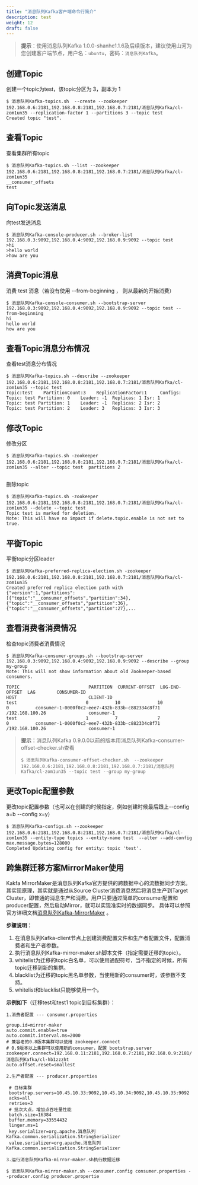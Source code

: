 ```yaml
---
title: "消息队列Kafka客户端命令行简介"
description: test
weight: 12
draft: false
---
```


>**提示**：使用消息队列Kafka 1.0.0-shanhe1.1.6及后续版本，建议使用山河为您创建客户端节点，用户名：`ubuntu`，密码：`消息队列Kafka`。

## 创建Topic

创建一个topic为test，该topic分区为 3，副本为 1

```shell
$ 消息队列Kafka-topics.sh  --create --zookeeper 192.168.0.6:2181,192.168.0.8:2181,192.168.0.7:2181/消息队列Kafka/cl-zom1un35 --replication-factor 1 --partitions 3 --topic test
Created topic "test".
```

## 查看Topic

查看集群所有topic

```shell
$ 消息队列Kafka-topics.sh --list --zookeeper 192.168.0.6:2181,192.168.0.8:2181,192.168.0.7:2181/消息队列Kafka/cl-zom1un35
__consumer_offsets
test
```

## 向Topic发送消息

 向test发送消息

```shell
$ 消息队列Kafka-console-producer.sh --broker-list 192.168.0.3:9092,192.168.0.4:9092,192.168.0.9:9092 --topic test
>hi
>hello world
>how are you
```

## 消费Topic消息

消费 test 消息（若没有使用 --from-beginning ， 则从最新的开始消费）

```shell
$ 消息队列Kafka-console-consumer.sh --bootstrap-server 192.168.0.3:9092,192.168.0.4:9092,192.168.0.9:9092 --topic test --from-beginning
hi
hello world
how are you
```

## 查看Topic消息分布情况

查看test消息分布情况

```shell
$ 消息队列Kafka-topics.sh --describe --zookeeper 192.168.0.6:2181,192.168.0.8:2181,192.168.0.7:2181/消息队列Kafka/cl-zom1un35 --topic test
Topic:test	  PartitionCount:3	  ReplicationFactor:1	  Configs:
Topic: test	Partition: 0	Leader: -1	Replicas: 1	Isr: 1
Topic: test	Partition: 1	Leader: -1	Replicas: 2	Isr: 2
Topic: test	Partition: 2	Leader: 3	Replicas: 3	Isr: 3
```

## 修改Topic

修改分区

```shell
$ 消息队列Kafka-topics.sh -zookeeper 192.168.0.6:2181,192.168.0.8:2181,192.168.0.7:2181/消息队列Kafka/cl-zom1un35 --alter --topic test  partitions 2
    
```

删除topic

```shell
$ 消息队列Kafka-topics.sh -zookeeper 192.168.0.6:2181,192.168.0.8:2181,192.168.0.7:2181/消息队列Kafka/cl-zom1un35 --delete --topic test
Topic test is marked for deletion.
Note: This will have no impact if delete.topic.enable is not set to true.
```

## 平衡Topic

平衡topic分区leader

```shell
$ 消息队列Kafka-preferred-replica-election.sh -zookeeper 192.168.0.6:2181,192.168.0.8:2181,192.168.0.7:2181/消息队列Kafka/cl-zom1un35
Created preferred replica election path with {"version":1,"partitions":[{"topic":"__consumer_offsets","partition":34},{"topic":"__consumer_offsets","partition":36},{"topic":"__consumer_offsets","partition":27},...
```

## 查看消费者消费情况

检查topic消费者消费情况

```shell
$ 消息队列Kafka-consumer-groups.sh --bootstrap-server 192.168.0.3:9092,192.168.0.4:9092,192.168.0.9:9092 --describe --group my-group
Note: This will not show information about old Zookeeper-based consumers.

TOPIC                          PARTITION  CURRENT-OFFSET  LOG-END-OFFSET  LAG        CONSUMER-ID                                       HOST                           CLIENT-ID
test                          0          10              10              0          consumer-1-0000f0c2-eee7-432b-833b-c882334c8f71   /192.168.100.26                consumer-1
test                          1          7               7               0          consumer-1-0000f0c2-eee7-432b-833b-c882334c8f71   /192.168.100.26                consumer-1
```

>**提示**：消息队列Kafka 0.9.0.0以前的版本用消息队列Kafka-consumer-offset-checker.sh查看
>
>```shell
>$ 消息队列Kafka-consumer-offset-checker.sh  --zookeeper 192.168.0.6:2181,192.168.0.8:2181,192.168.0.7:2181/消息队列Kafka/cl-zom1un35 --topic test --group my-group
>```

## 更改Topic配置参数

更改topic配置参数（也可以在创建的时候指定，例如创建时候最后跟上--config a=b --config x=y）

```shell
$ 消息队列Kafka-configs.sh --zookeeper 192.168.0.6:2181,192.168.0.8:2181,192.168.0.7:2181/消息队列Kafka/cl-zom1un35 --entity-type topics --entity-name test  --alter --add-config max.message.bytes=128000
Completed Updating config for entity: topic 'test'.
```

## 跨集群迁移方案MirrorMaker使用

Kakfa MirrorMaker是消息队列Kafka官方提供的跨数据中心的流数据同步方案。其实现原理，其实就是通过从Source Cluster消费消息然后将消息生产到Target Cluster，即普通的消息生产和消费。用户只要通过简单的consumer配置和producer配置，然后启动Mirror，就可以实现准实时的数据同步。 具体可以参照官方详细文档[消息队列Kafka-MirrorMaker](https://Kafka.apache.org/documentation/) 。

**步骤说明**： 

1. 在消息队列Kafka-client节点上创建消费配置文件和生产者配置文件，配置消费者和生产者参数。
2. 执行消息队列Kafka-mirror-maker.sh脚本文件（指定需要迁移的topic）。
3. whitelist为迁移的topic白名单，可以使用通配符号，当不指定的时候，所有topic迁移到新的集群。
4. blacklist为迁移的topic黑名单参数，当使用新的consumer时，该参数不支持。
5. whitelist和blacklist只能够使用一个。

**示例如下**（迁移test和test1 topic到目标集群）：

```
1.消费者配置 --- consumer.properties

group.id=mirror-maker
auto.commit.enable=true
auto.commit.interval.ms=2000
# 兼容老的0.8版本集群可以使用 zookeeper.connect
# 0.9版本以上集群可以使用新的consumer，配置 bootstrap.server
zookeeper.connect=192.168.0.11:2181,192.168.0.7:2181,192.168.0.9:2181/消息队列Kafka/cl-hb1zzzht
auto.offset.reset=smallest

2.生产者配置 --- producer.properties

 # 目标集群
 bootstrap.servers=10.45.10.33:9092,10.45.10.34:9092,10.45.10.35:9092
 acks=all
 retries=3
 # 批次大点，增加点吞吐量性能
 batch.size=16384
 buffer.memory=33554432
 linger.ms=1
 key.serializer=org.apache.消息队列Kafka.common.serialization.StringSerializer
 value.serializer=org.apache.消息队列Kafka.common.serialization.StringSerializer
 
3.运行消息队列Kafka-mirror-maker.sh执行数据迁移

$ 消息队列Kafka-mirror-maker.sh --consumer.config consumer.properties --producer.config producer.propertie
```

